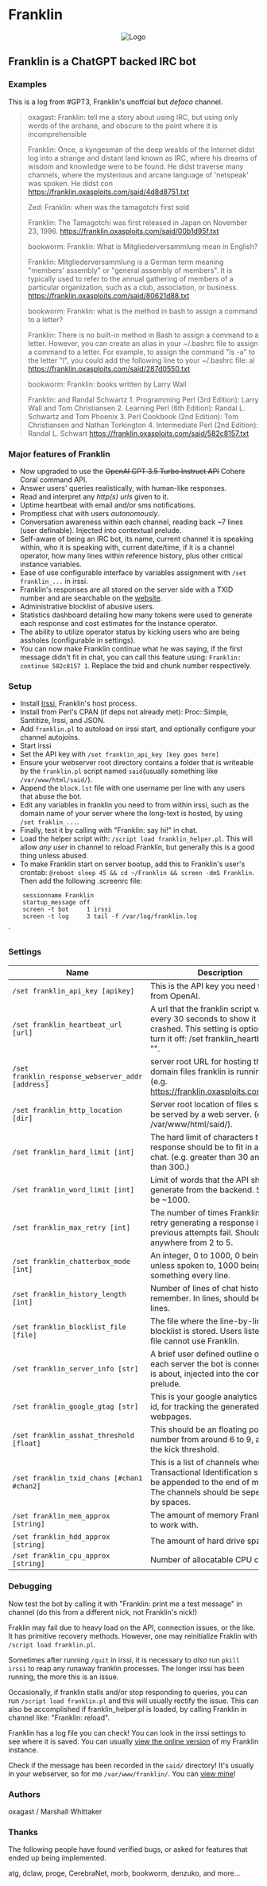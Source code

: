 # Franklin
<p align="center"><img src="https://raw.githubusercontent.com/oxagast/Franklin/webpage/logo.png" alt="Logo"></p>



## Franklin is a ChatGPT backed IRC bot

### Examples

This is a log from #GPT3, Franklin's unoffcial but _defaco_ channel.

> oxagast: Franklin: tell me a story about using IRC, but using only words of the archane, and obscure to the point where it is incomprehensible
> 
> Franklin: Once, a kyngesman of the deep wealds of the Internet didst log into a strange and distant land known as IRC, where his dreams of wisdom and knowledge were to be found. He didst traverse many channels, where the mysterious and arcane language of 'netspeak' was spoken. He didst con https://franklin.oxasploits.com/said/4d8d8751.txt
> 
> Zed: Franklin: when was the tamagotchi first sold
> 
> Franklin: The Tamagotchi was first released in Japan on November 23, 1996. https://franklin.oxasploits.com/said/00b1d95f.txt
> 
> bookworm: Franklin: What is Mitgliederversammlung mean in English?
> 
> Franklin: Mitgliederversammlung is a German term meaning "members' assembly" or "general assembly of members". It is typically used to refer to the annual gathering of members of a particular organization, such as a club, association, or business. https://franklin.oxasploits.com/said/80621d88.txt
> 
> bookworm: Franklin: what is the method in bash to assign a command to a letter?
> 
> Franklin: There is no built-in method in Bash to assign a command to a letter. However, you can create an alias in your ~/.bashrc file to assign a command to a letter. For example, to assign the command "ls -a" to the letter "l", you could add the following line to your ~/.bashrc file:  al https://franklin.oxasploits.com/said/287d0550.txt
> 
> bookworm: Franklin: books written by Larry Wall
> 
> Franklin:  and Randal Schwartz  1. Programming Perl (3rd Edition): Larry Wall and Tom Christiansen 2. Learning Perl (6th Edition): Randal L. Schwartz and Tom Phoenix 3. Perl Cookbook (2nd Edition): Tom Christiansen and Nathan Torkington 4. Intermediate Perl (2nd Edition): Randal L. Schwart https://franklin.oxasploits.com/said/582c8157.txt


### Major features of Franklin

* Now upgraded to use the ~~OpenAI GPT 3.5 Turbo Instruct API~~ Cohere Coral command API.
* Answer users' queries realistically, with human-like responses.
* Read and interpret any *http(s) urls* given to it.
* Uptime heartbeat with email and/or sms notifications.
* Promptless chat with users *autonomously*.
* Conversation awareness within each channel, reading back ~7 lines (user definable).  Injected into contextual prelude.
* Self-aware of being an IRC bot, its name, current channel it is speaking within, who it is speaking with, current date/time, if it is a channel operator, how many lines within reference history, plus other critical instance variables.
* Ease of use configurable interface by variables assignment with `/set franklin_...` in irssi.
* Franklin's responses are all stored on the server side with a TXID number and are searchable on the [website](https://franklin.oxasploits.com).
* Administrative blocklist of abusive users.
* Statistics dashboard detailing how many tokens were used to generate each response and cost estimates for the instance operator.
* The ability to utilize operator status by kicking users who are being assholes (configurable in settings).
* You can now make Franklin continue what he was saying, if the first message didn't fit in chat, you can call this feature using: `Franklin: continue 582c8157 1`.  Replace the txid and chunk number respectively.

### Setup

* Install [Irssi](https://irssi.org), Franklin's host process.
* Install from Perl's CPAN (if deps not already met): Proc::Simple, Santitize, Irssi, and JSON.
* Add `franklin.pl` to autoload on irssi start, and optionally configure your channel autojoins.
* Start irssi
* Set the API key with `/set franklin_api_key [key goes here]` 
* Ensure your webserver root directory contains a folder that is writeable by the `franklin.pl` script named `said`(usually something like `/var/www/html/said/`).
* Append the `block.lst` file with one username per line with any users that abuse the bot.
* Edit any variables in franklin you need to from within irssi, such as the domain name of your server where the long-text is hosted, by using `/set fraklin_...`.
* Finally, test it by calling with "Franklin: say hi!" in chat.
* Load the helper script with: `/script load franklin_helper.pl`.  This will allow *any user* in channel to reload Franklin, but generally this is a good thing unless abused.
* To make Franklin start on server bootup, add this to Franklin's user's crontab: `@reboot sleep 45 && cd ~/Franklin && screen -dmS Franklin`. Then add the following
  .screenrc file:
```
    sessionname Franklin
    startup_message off
    screen -t bot     1 irssi
    screen -t log     3 tail -f /var/log/franklin.log
```
`

### Settings

Name | Description
-|-
`/set franklin_api_key [apikey]` | This is the API key you need to get from OpenAI.
`/set franklin_heartbeat_url [url]` | A url that the franklin script will hit every 30 seconds to show it has not crashed. This setting is optional, to turn it off: /set franklin_heartbeat_url "".
`/set franklin_response_webserver_addr [address]` | server root URL for hosting the domain files franklin is running on. (e.g.  https://franklin.oxasploits.com/said/).
`/set franklin_http_location [dir]` | Server root location of files saved to be served by a web server. (e.g. /var/www/html/said/).
`/set franklin_hard_limit [int]` | The hard limit of characters that the response should be to fit in an IRC chat. (e.g. greater than 30 and less than 300.)
`/set franklin_word_limit [int]` | Limit of words that the API should generate from the backend. Should be ~1000.
`/set franklin_max_retry [int]` | The number of times Franklin should retry generating a response if the previous attempts fail.  Should be set anywhere from 2 to 5.
`/set franklin_chatterbox_mode [int]` | An integer, 0 to 1000, 0 being silent unless spoken to, 1000 being says something every line.
`/set franklin_history_length [int]` | Number of lines of chat history to remember.  In lines, should be 5 to 8 lines.
`/set franklin_blocklist_file [file]` | The file where the line-by-line nick blocklist is stored. Users listed in this file cannot use Franklin.
`/set franklin_server_info [str]` | A brief user defined outline of what each server the bot is connected to is about, injected into the contextual prelude.
`/set franklin_google_gtag [str]` | This is your google analytics G- tag id, for tracking the generated webpages.
`/set franklin_asshat_threshold [float]` | This should be an floating point number from around 6 to 9, and is the kick threshold.
`/set franklin_txid_chans [#chan1 #chan2]` | This is a list of channels where the Transactional Identification should be appended to the end of message.  The channels should be seperated by spaces.
`/set franklin_mem_approx [string]` | The amount of memory Franklin has to work with.
`/set franklin_hdd_approx [string]` | The amount of hard drive space.
`/set franklin_cpu_approx [string]` | Number of allocatable CPU cores.

### Debugging

Now test the bot by calling it with "Franklin: print me a test message" in channel (do this from a different nick, 
not Franklin's nick!)

Fraklin may fail due to heavy load on the API, connection issues, or the like.  It has primitive recovery methods. However, one may reinitialize Fraklin with `/script load franklin.pl`.

Sometimes after running `/quit` in irssi, it is necessary to *also* run `pkill irssi` to reap any runaway franklin processes.  The
longer irssi has been running, the more this is an issue.

Occasionally, if franklin stalls and/or stop responding to queries, you can run `/script load franklin.pl` and this will
usually rectify the issue.  This can also be accomplished if franklin_helper.pl is loaded, by calling Franklin in channel like: "Franklin: reload".

Franklin has a log file you can check!  You can look in the irssi settings to see where it is saved.  You can usually [view the online version](https://franklin.oxasploits.com/bot.log) of my Franklin instance.

Check if the message has been recorded in the `said/` directory!  It's usually in your webserver, so for me `/var/www/franklin/`.  You can [view mine](https://franklin.oxasploits.com/said/?C=M;O=D)!

### Authors

oxagast / Marshall Whittaker

### Thanks

The following people have found verified bugs, or asked for features that ended up being implemented.

atg, dclaw, proge, CerebraNet, morb, bookworm, denzuko, and more...
